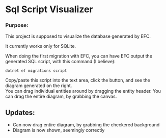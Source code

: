 # Sql Script Visualizer

### Purpose:
This project is supposed to visualize the database generated by EFC.

It currently works only for SQLite.

When doing the first migration with EFC, you can have EFC output the generated SQL script, with this command (I believe):

`dotnet ef migrations script`

Copy/paste this script into the text area, click the button, and see the diagram generated on the right.\
You can drag individual entities around by dragging the entity header. You can drag the entire diagram, by grabbing the canvas.



## Updates:

* Can now drag entire diagram, by grabbing the checkered background
* Diagram is now shown, seemingly correctly